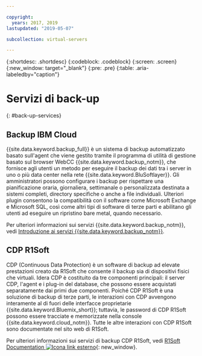 ```yaml
---

copyright:
  years: 2017, 2019
lastupdated: "2019-05-07"

subcollection: virtual-servers

---
```


{:shortdesc: .shortdesc}
{:codeblock: .codeblock}
{:screen: .screen}
{:new_window: target="_blank"}
{:pre: .pre}
{:table: .aria-labeledby="caption"}

# Servizi di back-up
{: #back-up-services}

## Backup IBM Cloud

{{site.data.keyword.backup_full}} è un sistema di backup automatizzato basato sull'agent che viene gestito tramite il programma di utilità di gestione basato sul browser WebCC {{site.data.keyword.backup_notm}}, che fornisce agli utenti un metodo per eseguire il backup dei dati tra i server in uno o più data center nella rete {{site.data.keyword.BluSoftlayer}}.  Gli amministratori possono configurare i backup per rispettare una pianificazione oraria, giornaliera, settimanale o personalizzata destinata a sistemi completi, directory specifiche o anche a file individuali.  Ulteriori plugin consentono la compatibilità con il software come Microsoft Exchange e Microsoft SQL, così come altri tipi di software di terze parti e abilitano gli utenti ad eseguire un ripristino bare metal, quando necessario.

Per ulteriori informazioni sui servizi {{site.data.keyword.backup_notm}}, vedi [Introduzione ai servizi {{site.data.keyword.backup_notm}}](/docs/infrastructure/Backup?topic=Backup-getting-started).

## CDP R1Soft

CDP (Continuous Data Protection) è un software di backup ad elevate prestazioni creato da R1Soft che consente il backup sia di dispositivi fisici che virtuali. Idera CDP è costituito da tre componenti principali: il server CDP, l'agent e i plug-in del database, che possono essere acquistati separatamente dai primi due componenti.  Poiché CDP R1Soft è una soluzione di backup di terze parti, le interazioni con CDP avvengono interamente al di fuori delle interfacce proprietarie {{site.data.keyword.Bluemix_short}}; tuttavia, le password di CDP R1Soft possono essere tracciate e memorizzate nella console {{site.data.keyword.cloud_notm}}.  Tutte le altre interazioni con CDP R1Soft sono documentate nel sito web di R1Soft.

Per ulteriori informazioni sui servizi di backup CDP R1Soft, vedi [R1Soft Documentation ![Icona link esterno](../icons/launch-glyph.svg "Icona link esterno")](http://wiki.r1soft.com/display/ServerBackupManager/Home){: new_window}.


